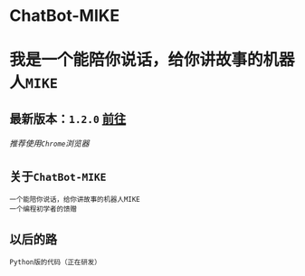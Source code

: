 ChatBot-MIKE
============
# 我是一个能陪你说话，给你讲故事的机器人`MIKE`
## 最新版本：`1.2.0` [前往](https://github.com/ccboy522/MyGithub_ChatBot-MIKE/blob/master/ChatBot%20MIKE%20120.cpp)
###### *推荐使用`Chrome`浏览器*
## 关于`ChatBot-MIKE`
    一个能陪你说话，给你讲故事的机器人MIKE
    一个编程初学者的馈赠
## 以后的路
    Python版的代码（正在研发）
